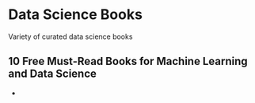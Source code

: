 # Data Science Books
Variety of curated data science books

## 10 Free Must-Read Books for Machine Learning and Data Science
- 
